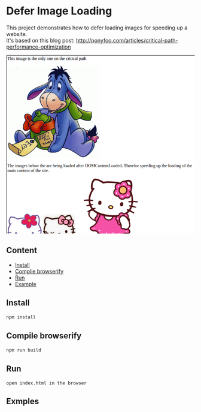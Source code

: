 # Defer Image Loading

This project demonstrates how to defer loading images for speeding up a website.  
It's based on this blog post: http://ponyfoo.com/articles/critical-path-performance-optimization   

![image-showing-defered-images](critical.png)

## Content

* [Install](#install)
* [Complie browserify](#watch)
* [Run](#run)
* [Example](#example)

## Install

    npm install

## Compile browserify

    npm run build

## Run

    open index.html in the browser

## Exmples

